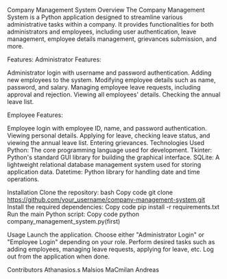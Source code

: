 Company Management System
Overview
The Company Management System is a Python application designed to streamline various administrative tasks within a company. It provides functionalities for both administrators and employees, including user authentication, leave management, employee details management, grievances submission, and more.

Features:
Administrator Features:

Administrator login with username and password authentication.
Adding new employees to the system.
Modifying employee details such as name, password, and salary.
Managing employee leave requests, including approval and rejection.
Viewing all employees' details.
Checking the annual leave list.

Employee Features:

Employee login with employee ID, name, and password authentication.
Viewing personal details.
Applying for leave, checking leave status, and viewing the annual leave list.
Entering grievances.
Technologies Used
Python: The core programming language used for development.
Tkinter: Python's standard GUI library for building the graphical interface.
SQLite: A lightweight relational database management system used for storing application data.
Datetime: Python library for handling date and time operations.

Installation
Clone the repository:
bash
Copy code
git clone https://github.com/your_username/company-management-system.git
Install the required dependencies:
Copy code
pip install -r requirements.txt
Run the main Python script:
Copy code
python company_management_system.py(first)

Usage
Launch the application.
Choose either "Administrator Login" or "Employee Login" depending on your role.
Perform desired tasks such as adding employees, managing leave requests, applying for leave, etc.
Log out from the application when done.

Contributors
Athanasios.s Malsios 
MaCmilan Andreas
